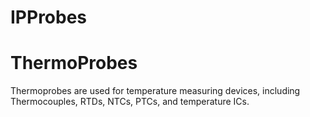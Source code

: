 # IPProbes
# ThermoProbes

Thermoprobes are used for temperature measuring devices, including Thermocouples, RTDs, NTCs, PTCs, and temperature ICs. 
